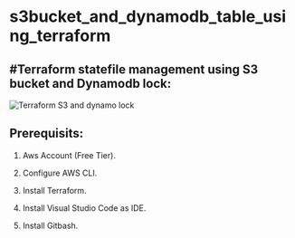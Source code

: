 # s3bucket_and_dynamodb_table_using_terraform

#Terraform statefile management using S3 bucket and Dynamodb lock:
------------------------------------------------------------------


![Terraform S3 and dynamo lock](https://user-images.githubusercontent.com/50776786/207542468-08ebfdb0-3591-4a63-ae87-ad684f696156.PNG)


Prerequisits:
-------------
1. Aws Account (Free Tier).

2. Configure AWS CLI.

3. Install Terraform.

4. Install Visual Studio Code as IDE.

5. Install Gitbash.
